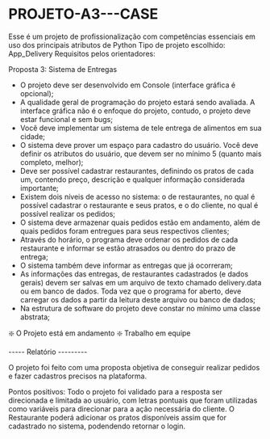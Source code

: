 # PROJETO-A3---CASE
Esse é um projeto de profissionalização com competências essenciais em uso dos principais atributos de Python
Tipo de projeto escolhido: App_Delivery 
Requisitos pelos orientadores:

Proposta 3: Sistema de Entregas
- O projeto deve ser desenvolvido em Console (interface gráfica é opcional);
- A qualidade geral de programação do projeto estará sendo avaliada. A interface
gráfica não é o enfoque do projeto, contudo, o projeto deve estar funcional e sem
bugs;
- Você deve implementar um sistema de tele entrega de alimentos em sua cidade;
- O sistema deve prover um espaço para cadastro do usuário. Você deve definir os
atributos do usuário, que devem ser no mínimo 5 (quanto mais completo, melhor);
- Deve ser possível cadastrar restaurantes, definindo os pratos de cada um, contendo
preço, descrição e qualquer informação considerada importante;
- Existem dois níveis de acesso no sistema: o de restaurantes, no qual é possível
cadastrar o restaurante e seus pratos, e o do cliente, no qual é possível realizar os
pedidos;
- O sistema deve armazenar quais pedidos estão em andamento, além de quais
pedidos foram entregues para seus respectivos clientes;
- Através do horário, o programa deve ordenar os pedidos de cada restaurante e
informar se estão atrasados ou dentro do prazo de entrega;
- O sistema também deve informar as entregas que já ocorreram;
- As informações das entregas, de restaurantes cadastrados (e dados gerais) devem
ser salvas em um arquivo de texto chamado delivery.data ou em banco de dados.
Toda vez que o programa for aberto, deve carregar os dados a partir da leitura deste
arquivo ou banco de dados;
- Na estrutura de software do projeto deve constar no mínimo uma classe abstrata; 

❇️ O Projeto está em andamento
❇️ Trabalho em equipe

----- Relatório ---------

O projeto foi feito com uma proposta objetiva de conseguir realizar pedidos e fazer cadastros precisos na plataforma. 

Pontos positivos: Todo o projeto foi validado para a resposta ser direcionada e limitada ao usuário, com letras pontuais que foram utilizadas como variáveis para direcionar para a ação necessária do cliente.
O Restaurante poderá adicionar os pratos disponíveis assim que for cadastrado no sistema, podendendo retornar o login.

